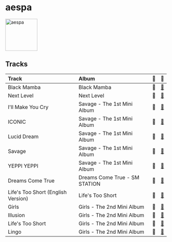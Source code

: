 
# aespa


<img src="https://i.scdn.co/image/ab6761610000e5eb848461f60f0f337dadbf396f" alt="aespa" width="100" />

## Tracks

| Track                              | Album                         | 💚   | 🔗                                                          |
|:-----------------------------------|:------------------------------|:----|:-----------------------------------------------------------|
| Black Mamba                        | Black Mamba                   | 💚   | [🔗](https://open.spotify.com/track/1t2qYCAjUAoGfeFeoBlK51) |
| Next Level                         | Next Level                    | 💚   | [🔗](https://open.spotify.com/track/2zrhoHlFKxFTRF5aMyxMoQ) |
| I'll Make You Cry                  | Savage - The 1st Mini Album   | 💚   | [🔗](https://open.spotify.com/track/6l1dTAhX7P6EKvA11NLNuW) |
| ICONIC                             | Savage - The 1st Mini Album   | 💚   | [🔗](https://open.spotify.com/track/5bMHrigI1EAmZdiyRzKoQi) |
| Lucid Dream                        | Savage - The 1st Mini Album   | 💚   | [🔗](https://open.spotify.com/track/285Bh5EkbxGGE76ge8JDbH) |
| Savage                             | Savage - The 1st Mini Album   | 💚   | [🔗](https://open.spotify.com/track/3dbLT62Cvs46Ju7a8gpr36) |
| YEPPI YEPPI                        | Savage - The 1st Mini Album   | 💚   | [🔗](https://open.spotify.com/track/3UKKwGrpWWamc0XNSKXjmz) |
| Dreams Come True                   | Dreams Come True - SM STATION | 💚   | [🔗](https://open.spotify.com/track/6rVCUwfnuYTAsX4P9fIdIu) |
| Life's Too Short (English Version) | Life's Too Short              | 💚   | [🔗](https://open.spotify.com/track/2mgzUVvDpb1zMSB4glLQ6T) |
| Girls                              | Girls - The 2nd Mini Album    | 💚   | [🔗](https://open.spotify.com/track/2WTHLEVjfefbGoW7F3dXIg) |
| Illusion                           | Girls - The 2nd Mini Album    | 💚   | [🔗](https://open.spotify.com/track/396FqjKmViUZ92Wmm4rx3i) |
| Life's Too Short                   | Girls - The 2nd Mini Album    | 💚   | [🔗](https://open.spotify.com/track/1uIN3VCVKzMXqF2A2Qlw5q) |
| Lingo                              | Girls - The 2nd Mini Album    | 💚   | [🔗](https://open.spotify.com/track/3tB10LUdisNWISpLw5gPCk) |